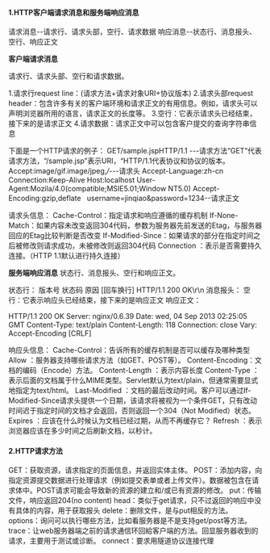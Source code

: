 #### 1.HTTP客户端请求消息和服务端响应消息

请求消息--请求行、请求头部，空行、请求数据
响应消息--状态行、消息报头、空行、响应正文

**客户端请求消息**

请求行、请求头部、空行和请求数据。

1.请求行request line：(请求方法+请求对象URI+协议版本)
2.请求头部request header：包含许多有关的客户端环境和请求正文的有用信息。例如，请求头可以声明浏览器所用的语言，请求正文的长度等。
3.空行：它表示请求头已经结束，接下来的是请求正文
4.请求数据：请求正文中可以包含客户提交的查询字符串信息

下面是一个HTTP请求的例子：
GET/sample.jspHTTP/1.1   ---请求方法“GET”代表请求方法，“/sample.jsp”表示URI，“HTTP/1.1代表协议和协议的版本。
Accept:image/gif.image/jpeg,*/*---请求头
Accept-Language:zh-cn
Connection:Keep-Alive
Host:localhost
User-Agent:Mozila/4.0(compatible;MSIE5.01;Window NT5.0)
Accept-Encoding:gzip,deflate
 
username=jinqiao&password=1234--请求正文

请求头信息：
Cache-Control：指定请求和响应遵循的缓存机制
If-None-Match：如果内容未改变返回304代码，参数为服务器先前发送的Etag，与服务器回应的Etag比较判断是否改变
If-Modified-Since：如果请求的部分在指定时间之后被修改则请求成功，未被修改则返回304代码
Connection	：表示是否需要持久连接。（HTTP 1.1默认进行持久连接）

**服务端响应消息**
状态行、消息报头、空行和响应正文。

状态行：  版本号 状态码 原因 [回车换行]  HTTP/1.1 200 OK\r\n
消息报头：
空行：它表示响应头已经结束，接下来的是响应正文
响应正文：

HTTP/1.1 200 OK
Server: nginx/0.6.39
Date: wed, 04 Sep 2013 02:25:05 GMT
Content-Type: text/plain
Content-Length: 118
Connection: close
Vary: Accept-Encoding
[CRLF]

响应头信息：
Cache-Control：告诉所有的缓存机制是否可以缓存及哪种类型
Allow	：服务器支持哪些请求方法（如GET、POST等）。
Content-Encoding：文档的编码（Encode）方法。
Content-Length	：表示内容长度
Content-Type	：表示后面的文档属于什么MIME类型。Servlet默认为text/plain，但通常需要显式地指定为text/html。
Last-Modified	：文档的最后改动时间。客户可以通过If-Modified-Since请求头提供一个日期，该请求将被视为一个条件GET，只有改动时间迟于指定时间的文档才会返回，否则返回一个304（Not Modified）状态。
Expires	：应该在什么时候认为文档已经过期，从而不再缓存它？
Refresh	：表示浏览器应该在多少时间之后刷新文档，以秒计。

#### 2.HTTP请求方法

GET：获取资源，请求指定的页面信息，并返回实体主体。
POST：添加内容，向指定资源提交数据进行处理请求（例如提交表单或者上传文件）。数据被包含在请求体中。POST请求可能会导致新的资源的建立和/或已有资源的修改。
put：传输文件，响应返回204(no content)
head：类似于get请求，只不过返回的响应中没有具体的内容，用于获取报头
delete：删除文件，是与put相反的方法。
options：询问可以执行哪些方法，比如看服务器是不是支持get/post等方法。
trace：让web服务器端之前的请求通信环回給客户端的方法。回显服务器收到的请求，主要用于测试或诊断。
connect：要求用隧道协议连接代理
